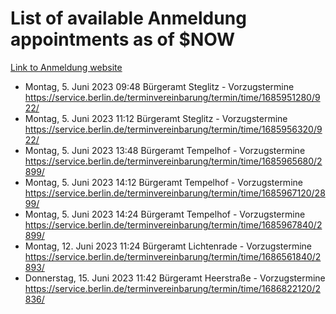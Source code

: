 # List of available Anmeldung appointments as of $NOW
[Link to Anmeldung website](https://service.berlin.de/terminvereinbarung/termin/tag.php?termin=1&anliegen[]=120686&dienstleisterlist=122210,122217,327316,122219,327312,122227,327314,122231,327346,122243,327348,122254,122252,329742,122260,329745,122262,329748,122271,327278,122273,327274,122277,327276,330436,122280,327294,122282,327290,122284,327292,122291,327270,122285,327266,122286,327264,122296,327268,150230,329760,122297,327286,122294,327284,122312,329763,122314,329775,122304,327330,122311,327334,122309,327332,317869,122281,327352,122279,329772,122283,122276,327324,122274,327326,122267,329766,122246,327318,122251,327320,122257,327322,122208,327298,122226,327300&herkunft=http%3A%2F%2Fservice.berlin.de%2Fdienstleistung%2F120686%2F)
- Montag, 5. Juni 2023 09:48 Bürgeramt Steglitz - Vorzugstermine https://service.berlin.de/terminvereinbarung/termin/time/1685951280/922/
- Montag, 5. Juni 2023 11:12 Bürgeramt Steglitz - Vorzugstermine https://service.berlin.de/terminvereinbarung/termin/time/1685956320/922/
- Montag, 5. Juni 2023 13:48 Bürgeramt Tempelhof - Vorzugstermine https://service.berlin.de/terminvereinbarung/termin/time/1685965680/2899/
- Montag, 5. Juni 2023 14:12 Bürgeramt Tempelhof - Vorzugstermine https://service.berlin.de/terminvereinbarung/termin/time/1685967120/2899/
- Montag, 5. Juni 2023 14:24 Bürgeramt Tempelhof - Vorzugstermine https://service.berlin.de/terminvereinbarung/termin/time/1685967840/2899/
- Montag, 12. Juni 2023 11:24 Bürgeramt Lichtenrade - Vorzugstermine https://service.berlin.de/terminvereinbarung/termin/time/1686561840/2893/
- Donnerstag, 15. Juni 2023 11:42 Bürgeramt Heerstraße - Vorzugstermine https://service.berlin.de/terminvereinbarung/termin/time/1686822120/2836/
